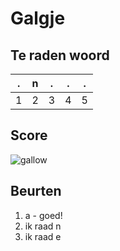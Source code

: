 # Galgje

## Te raden woord

|.|n|.|.|.|
|-|-|-|-|-|
|1|2|3|4|5|

## Score
![gallow](./images/1.png)

## Beurten
1. a - goed!
2. ik raad n
3. ik raad e